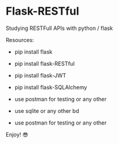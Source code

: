 # Flask-RESTful
Studying RESTFull APIs with python / flask

Resources:

- pip install flask

- pip install flask-RESTful

- pip install flask-JWT

- pip install flask-SQLAlchemy

- use postman for testing or any other

- use sqlite or any other bd

- use postman for testing or any other

Enjoy! 😎
